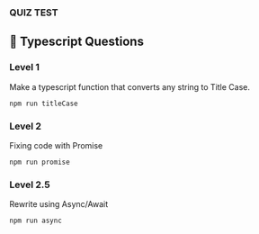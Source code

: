 <h3>QUIZ TEST</h3>

## 🧐 Typescript Questions <a name = "typescript"></a>

### Level 1
Make a typescript function that converts any string to Title Case.

```
npm run titleCase
```

### Level 2
Fixing code with Promise
```
npm run promise
```

### Level 2.5
Rewrite using Async/Await
```
npm run async
```